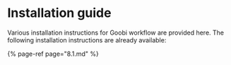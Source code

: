 # Installation guide

Various installation instructions for Goobi workflow are provided here. The following installation instructions are already available:

{% page-ref page="8.1.md" %}
